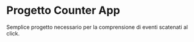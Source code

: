 # Progetto Counter App

Semplice progetto necessario per la comprensione di eventi scatenati al click.
